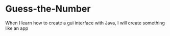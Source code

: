 # Guess-the-Number
When I learn how to create a gui interface with Java, I will create something like an app
